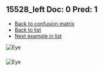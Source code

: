 ## 15528_left Doc: 0 Pred: 1
- [Back to confusion matrix](https://github.com/juliandewit/kaggle_retinopathy/blob/master/matrix.md)
- [Back to list](https://github.com/juliandewit/kaggle_retinopathy/blob/master/lists/01/list.md)
- [Next example in list](https://github.com/juliandewit/kaggle_retinopathy/blob/master/lists/01/15/15540_left.md)

![Eye](https://retinopaty.blob.core.windows.net/size1024/15528_left_0.jpeg)

### 

![Eye]()
